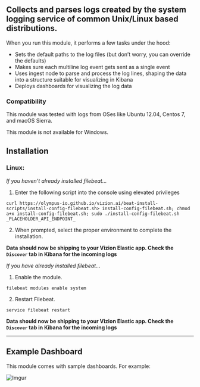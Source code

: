 ## Collects and parses logs created by the system logging service of common Unix/Linux based distributions.

When you run this module, it performs a few tasks under the hood:

- Sets the default paths to the log files (but don’t worry, you can override the defaults)
- Makes sure each multiline log event gets sent as a single event
- Uses ingest node to parse and process the log lines, shaping the data into a structure suitable for visualizing in Kibana
- Deploys dashboards for visualizing the log data

### Compatibility

This module was tested with logs from OSes like Ubuntu 12.04, Centos 7, and macOS Sierra.

This module is not available for Windows.


## Installation

### Linux:

<i>If you haven't already installed filebeat...</i>

1) Enter the following script into the console using elevated privileges

```
curl https://olympus-io.github.io/vizion.ai/beat-install-scripts/install-config-filebeat.sh> install-config-filebeat.sh; chmod a+x install-config-filebeat.sh; sudo ./install-config-filebeat.sh _PLACEHOLDER_API_ENDPOINT_
```

2) When prompted, select the proper environment to complete the installation.

**Data should now be shipping to your Vizion Elastic app. Check the ```Discover``` tab in Kibana for the incoming logs**

<i>If you have already installed filebeat...</i>

1) Enable the module.

```
filebeat modules enable system
```

2) Restart Filebeat.

```
service filebeat restart
```

**Data should now be shipping to your Vizion Elastic app. Check the ```Discover``` tab in Kibana for the incoming logs**

<hr>

## Example Dashboard

This module comes with sample dashboards. For example:

![Imgur](https://imgur.com/UyvMAgN.png)

